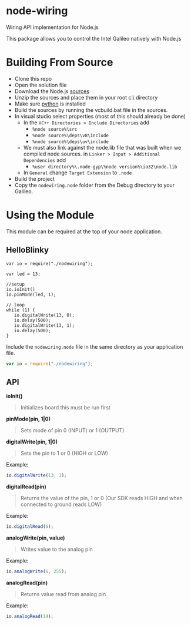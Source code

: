 node-wiring
===========

Wiring API implementation for Node.js

This package allows you to control the Intel Galileo natively with Node.js



# Building From Source
* Clone this repo
* Open the solution file
* Download the Node.js [sources](http://nodejs.org/download/)
* Unzip the sources and place them in your root c:\ directory
* Make sure [python](http://python.org) is installed
* Build the sources by running the vcbuild.bat file in the sources.
* In visual studio select properties (most of this should already be done)
    * In the `VC++ Directories > Include Directories` add
        * `%node source%\src`
        * `%node source%\deps\v8\include`
        * `%node source%\deps\uv\include`
    * We must also link against the node.lib file that was built when we compiled node sources.
    in `Linker > Input > Additional Dependencies` add
        * `%user directory%\.node-gyp\%node version%\ia32\node.lib`
    * In `General` change `Target Extension` to `.node`
* Build the project
* Copy the `nodewiring.node` folder from the Debug directory to your Galileo.

# Using the Module
This module can be required at the top of your node application.

## HelloBlinky

```
var io = require("./nodewiring");

var led = 13;

//setup
io.ioInit()
io.pinMode(led, 1);

// loop
while (1) {
   io.digitalWrite(13, 0);
   io.delay(500);
   io.digitalWrite(13, 1);
   io.delay(500);
}
```

Include the `nodewiring.node` file in the same directory as your application file.
```js
var io = require("./nodewiring");
```

## API

**ioInit()**

> Initializes board this must be run first

**pinMode(pin, 1|0)**

> Sets mode of pin 0 (INPUT) or 1 (OUTPUT)

**digitalWrite(pin, 1|0)**

> Sets the pin to 1 or 0 (HIGH or LOW)

Example:
```js
io.digitalWrite(13, 1);
```

**digitalRead(pin)**

> Returns the value of the pin, 1 or 0 (Our SDK reads HIGH and when connected to ground reads LOW)

Example:
```js
io.digitalRead(6);
```

**analogWrite(pin, value)**

> Writes value to the analog pin

Example:
```js
io.analogWrite(6, 255);
```

**analogRead(pin)**

> Returns value read from analog pin

Example:
```js
io.analogRead(14);
```

